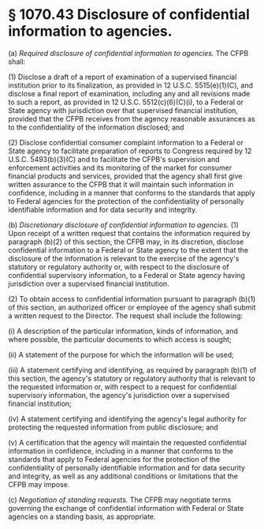 # § 1070.43   Disclosure of confidential information to agencies.

(a) *Required disclosure of confidential information to agencies.* The CFPB shall:


(1) Disclose a draft of a report of examination of a supervised financial institution prior to its finalization, as provided in 12 U.S.C. 5515(e)(1)(C), and disclose a final report of examination, including any and all revisions made to such a report, as provided in 12 U.S.C. 5512(c)(6)(C)(i), to a Federal or State agency with jurisdiction over that supervised financial institution, provided that the CFPB receives from the agency reasonable assurances as to the confidentiality of the information disclosed; and


(2) Disclose confidential consumer complaint information to a Federal or State agency to facilitate preparation of reports to Congress required by 12 U.S.C. 5493(b)(3)(C) and to facilitate the CFPB's supervision and enforcement activities and its monitoring of the market for consumer financial products and services, provided that the agency shall first give written assurance to the CFPB that it will maintain such information in confidence, including in a manner that conforms to the standards that apply to Federal agencies for the protection of the confidentiality of personally identifiable information and for data security and integrity.


(b) *Discretionary disclosure of confidential information to agencies.* (1) Upon receipt of a written request that contains the information required by paragraph (b)(2) of this section, the CFPB may, in its discretion, disclose confidential information to a Federal or State agency to the extent that the disclosure of the information is relevant to the exercise of the agency's statutory or regulatory authority or, with respect to the disclosure of confidential supervisory information, to a Federal or State agency having jurisdiction over a supervised financial institution.


(2) To obtain access to confidential information pursuant to paragraph (b)(1) of this section, an authorized officer or employee of the agency shall submit a written request to the Director. The request shall include the following:


(i) A description of the particular information, kinds of information, and where possible, the particular documents to which access is sought;


(ii) A statement of the purpose for which the information will be used;


(iii) A statement certifying and identifying, as required by paragraph (b)(1) of this section, the agency's statutory or regulatory authority that is relevant to the requested information or, with respect to a request for confidential supervisory information, the agency's jurisdiction over a supervised financial institution;


(iv) A statement certifying and identifying the agency's legal authority for protecting the requested information from public disclosure; and


(v) A certification that the agency will maintain the requested confidential information in confidence, including in a manner that conforms to the standards that apply to Federal agencies for the protection of the confidentiality of personally identifiable information and for data security and integrity, as well as any additional conditions or limitations that the CFPB may impose.


(c) *Negotiation of standing requests.* The CFPB may negotiate terms governing the exchange of confidential information with Federal or State agencies on a standing basis, as appropriate.




